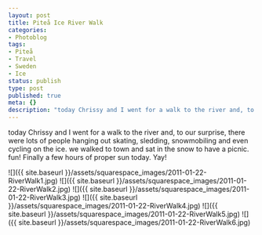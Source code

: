 ```yaml
---
layout: post
title: Piteå Ice River Walk
categories:
- Photoblog
tags:
- Piteå
- Travel
- Sweden
- Ice
status: publish
type: post
published: true
meta: {}
description: "today Chrissy and I went for a walk to the river and, to our surprise, there were lots of people hanging out skating, sledding, snowmobiling and even"
---
```


today Chrissy and I went for a walk to the river and, to our surprise, there were lots of people hanging out skating, sledding, snowmobiling and even cycling on the ice. we walked to town and sat in the snow to have a picnic. fun! Finally a few hours of proper sun today. Yay!

![]({{ site.baseurl }}/assets/squarespace_images/2011-01-22-RiverWalk1.jpg)
![]({{ site.baseurl }}/assets/squarespace_images/2011-01-22-RiverWalk2.jpg)
![]({{ site.baseurl }}/assets/squarespace_images/2011-01-22-RiverWalk3.jpg)
![]({{ site.baseurl }}/assets/squarespace_images/2011-01-22-RiverWalk4.jpg)
![]({{ site.baseurl }}/assets/squarespace_images/2011-01-22-RiverWalk5.jpg)
![]({{ site.baseurl }}/assets/squarespace_images/2011-01-22-RiverWalk6.jpg)
